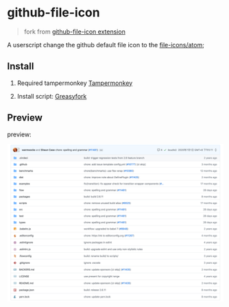 # github-file-icon

> fork from  [github-file-icon extension](https://github.com/homerchen19/github-file-icon)

A userscript change the github default file icon to the [file-icons/atom](https://github.com/file-icons/atom);

## Install

1. Required tampermonkey [Tampermonkey](https://www.tampermonkey.net/index.php)

2. Install script: [Greasyfork](https://greasyfork.org/zh-CN/scripts/405969-github-custom-styles)

## Preview

preview:

![preview](./images/github-file-icon.png)
